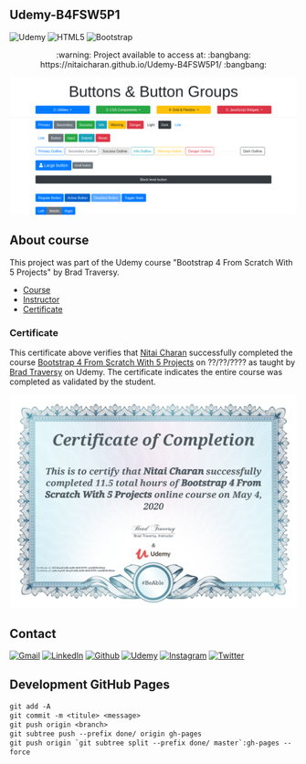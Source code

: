 ## Udemy-B4FSW5P1

<!-- PROJECT SHIELDS -->

![Udemy][udemy-shield]
![HTML5][html5-shield]
![Bootstrap][bootstrap-shield]

<p align="center">:warning: Project available to access at: :bangbang: https://nitaicharan.github.io/Udemy-B4FSW5P1/ :bangbang:</p>

<!--[![](Udemy-B4FSW5P1.png)](https://nitaicharan.github.io/Udemy-B4FSW5P1/)-->
<a href="https://nitaicharan.github.io/Udemy-B4FSW5P1">
  <p align="center">
    <img src="PREVIEW.png">
  </p>
</a>

## About course

This project was part of the Udemy course "Bootstrap 4 From Scratch With 5 Projects" by Brad Traversy.

- [Course][course-url]
- [Instructor][instructor-url]
- [Certificate][certificate-url]

### Certificate

This certificate above verifies that [Nitai Charan][udemy-url] successfully completed the course [Bootstrap 4 From Scratch With 5 Projects][course-url] on ??/??/???? as taught by [Brad Traversy][instructor-url] on Udemy. The certificate indicates the entire course was completed as validated by the student.

<p align="center">
  <img src="CERTIFICATE.jpg">
</p>

## Contact

[![Gmail][gmail-shield]][gmail-url]
[![LinkedIn][linkedin-shield]][linkedin-url]
[![Github][github-shield]][github-url]
[![Udemy][udemy-shield]][udemy-url]
[![Instagram][instagram-shield]][instagram-url]
[![Twitter][twitter-shield]][twitter-url]

## Development GitHub Pages

```
git add -A
git commit -m <titule> <message>
git push origin <branch>
git subtree push --prefix done/ origin gh-pages
git push origin `git subtree split --prefix done/ master`:gh-pages --force
```

<!-- MARKDOWN LINKS & IMAGES -->
<!-- https://www.markdownguide.org/basic-syntax/#reference-style-links -->

<!-- ALIES README -->

[course-url]: https://www.udemy.com/course/bootstrap-4-from-scratch-with-5-projects/
[instructor-url]: https://www.udemy.com/user/brad-traversy/
[certificate-url]: #

<!-- CONTACT SHIELDS -->

[linkedin-shield]: https://img.shields.io/badge/-LinkedIn-white.svg?logo=linkedin&colorB=0077B5&logoColor=white
[linkedin-url]: https://linkedin.com/in/nitaicharan/
[gmail-shield]: https://img.shields.io/badge/-Gmail-black.svg?logo=gmail&colorB=D14836&logoColor=white
[gmail-url]: mailto:niaicharan@gmail.com?subject=It%20comes%20from%20Github%20profile
[github-shield]: https://img.shields.io/badge/-Github-black.svg?logo=github&colorB=181717&logoColor=white
[github-url]: https://github.com/nitaicharan
[instagram-shield]: https://img.shields.io/badge/-Instagram-black.svg?logo=instagram&colorB=EC5252&logoColor=white
[instagram-url]: https://instagram.com/nitaicharan/?hl=pt-br
[twitter-shield]: https://img.shields.io/badge/-Twitter-black.svg?logo=twitter&colorB=1DA1F2&logoColor=white
[twitter-url]: https://twitter.com/nitaicharan1
[facebook-shield]: https://img.shields.io/badge/-Facebook-black.svg?logo=facebook&colorB=4172B8&logoColor=white
[facebook-url]: https://facebook.com/NitaiCharan1
[udemy-shield]: https://img.shields.io/badge/-Udemy-black.svg?logo=udemy&colorB=EC5252&logoColor=white
[udemy-url]: https://udemy.com/user/nitai-charan/
[hackerrank-shield]: https://img.shields.io/badge/-HackerRank-white.svg?logo=hackerrank&colorB=2EC866&logoColor=white
[hackerrank-url]: https://www.hackerrank.com/nitaicharan

<!-- PROJECT SHIELDS -->

[html5-shield]: https://img.shields.io/badge/-HTML5-black.svg?logo=html5&colorB=E34F26&logoColor=white
[css3-shield]: https://img.shields.io/badge/-CSS3-black.svg?logo=css3&colorB=1572B6&logoColor=white
[sass-shield]: https://img.shields.io/badge/-SASS-black.svg?logo=sass&colorB=CC6699&logoColor=white
[angular-shield]: https://img.shields.io/badge/-Angular-black.svg?logo=angular&colorB=DD0031&logoColor=white
[java-shield]: https://img.shields.io/badge/-Java-black.svg?logoColor=white&logo=java&&colorB=007396
[javascript-shield]: https://img.shields.io/badge/-JavaScript-black.svg?logoColor=white&logo=javascript&&colorB=F7DF1E
[typescript-shield]: https://img.shields.io/badge/-TypeScript-black.svg?logoColor=white&logo=typescript&&colorB=007ACC
[react-shield]: https://img.shields.io/badge/-React-black.svg?logoColor=white&logo=react&colorB=61DAFB
[jquery-shield]: https://img.shields.io/badge/-jQuery-white.svg?logo=jquery&colorB=0769AD&logoColor=white
[spring-shield]: https://img.shields.io/badge/-Spring-white.svg?logo=spring&colorB=6DB33F&logoColor=white
[flutter-shield]: https://img.shields.io/badge/-Flutter-white.svg?logo=flutter&logoColor=white&colorB=02569B
[android-shield]: https://img.shields.io/badge/-Android-white.svg?logo=android&logoColor=white&colorB=3DDC84
[apple-shield]: https://img.shields.io/badge/-Apple-white.svg?logo=apple&logoColor=white&colorB=999999
[bootstrap-shield]:https://img.shields.io/badge/-Bootstrap-white.svg?logo=bootstrap&logoColor=white&colorB=563D7C
